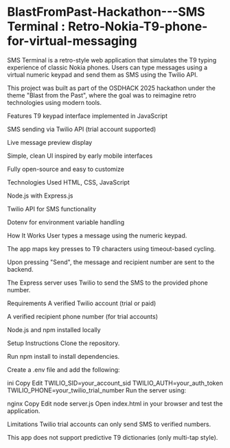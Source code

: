 # BlastFromPast-Hackathon---SMS Terminal : Retro-Nokia-T9-phone-for-virtual-messaging

SMS Terminal is a retro-style web application that simulates the T9 typing experience of classic Nokia phones. Users can type messages using a virtual numeric keypad and send them as SMS using the Twilio API.

This project was built as part of the OSDHACK 2025 hackathon under the theme "Blast from the Past", where the goal was to reimagine retro technologies using modern tools.

Features
T9 keypad interface implemented in JavaScript

SMS sending via Twilio API (trial account supported)

Live message preview display

Simple, clean UI inspired by early mobile interfaces

Fully open-source and easy to customize

Technologies Used
HTML, CSS, JavaScript

Node.js with Express.js

Twilio API for SMS functionality

Dotenv for environment variable handling

How It Works
User types a message using the numeric keypad.

The app maps key presses to T9 characters using timeout-based cycling.

Upon pressing "Send", the message and recipient number are sent to the backend.

The Express server uses Twilio to send the SMS to the provided phone number.

Requirements
A verified Twilio account (trial or paid)

A verified recipient phone number (for trial accounts)

Node.js and npm installed locally

Setup Instructions
Clone the repository.

Run npm install to install dependencies.

Create a .env file and add the following:

ini
Copy
Edit
TWILIO_SID=your_account_sid
TWILIO_AUTH=your_auth_token
TWILIO_PHONE=your_twilio_trial_number
Run the server using:

nginx
Copy
Edit
node server.js
Open index.html in your browser and test the application.

Limitations
Twilio trial accounts can only send SMS to verified numbers.

This app does not support predictive T9 dictionaries (only multi-tap style).
